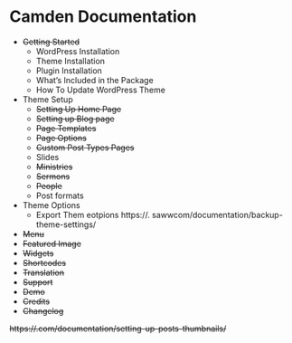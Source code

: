 # Camden Documentation 

- ~~Getting Started~~
    - WordPress Installation
    - Theme Installation
    - Plugin Installation
    - What’s Included in the Package
    - How To Update WordPress Theme
- Theme Setup
    - ~~Setting Up Home Page~~
    - ~~Setting up Blog page~~
    - ~~Page Templates~~
    - ~~Page Options~~
    - ~~Custom Post Types Pages~~
    - Slides
    - ~~Ministries~~
    - ~~Sermons~~
    - ~~People~~ 
    - Post formats
- Theme Options
    - Export Them eotpions https://.  sawwcom/documentation/backup-theme-settings/
- ~~Menu~~
- ~~Featured Image~~
- ~~Widgets~~
- ~~Shortcodes~~
- ~~Translation~~
- ~~Support~~
- ~~Demo~~                 
- ~~Credits~~
- ~~Changelog~~

~~https://.com/documentation/setting-up-posts-thumbnails/~~
